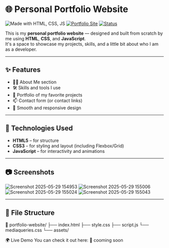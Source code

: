 # 🌐 Personal Portfolio Website

![Made with HTML, CSS, JS](https://img.shields.io/badge/Made%20with-HTML%2FCSS%2FJS-orange)
[![Portfolio Site](https://img.shields.io/badge/Live-Demo-blue)](https://your-portfolio-link.com)
[![Status](https://img.shields.io/badge/Status-Active-brightgreen)]()

This is my **personal portfolio website** — designed and built from scratch by me using **HTML**, **CSS**, and **JavaScript**.  
It's a space to showcase my projects, skills, and a little bit about who I am as a developer.

---

## ✨ Features

- 🧑‍💻 About Me section
- 🛠 Skills and tools I use
- 📁 Portfolio of my favorite projects
- 📫 Contact form (or contact links)
- 🎨 Smooth and responsive design

---

## 🚀 Technologies Used

- **HTML5** – for structure
- **CSS3** – for styling and layout (including Flexbox/Grid)
- **JavaScript** – for interactivity and animations

---

## 📷 Screenshots

![Screenshot 2025-05-29 154953](https://github.com/user-attachments/assets/14656048-4034-4370-bd6d-d52e27bddc1c)
![Screenshot 2025-05-29 155006](https://github.com/user-attachments/assets/7691a6b4-83c8-4896-9cc0-3cf8d4be6152)
![Screenshot 2025-05-29 155024](https://github.com/user-attachments/assets/0a84f3e0-3643-46c2-80ee-066a91f15951)
![Screenshot 2025-05-29 155043](https://github.com/user-attachments/assets/2dcc6988-5df1-4931-8c69-c00706f006b7)

---


## 📁 File Structure


📁 portfolio-website/
├── index.html
├── style.css
├── script.js
└── mediaqueries.css
└── assets/

🌍 Live Demo
You can check it out here:
🔗 cooming soon


